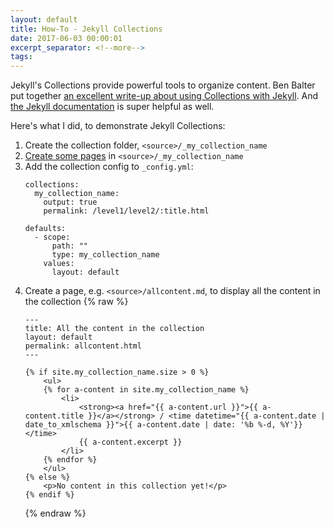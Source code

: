 ```yaml
---
layout: default
title: How-To - Jekyll Collections
date: 2017-06-03 00:00:01
excerpt_separator: <!--more-->
tags:
---
```


Jekyll's Collections provide powerful tools to organize content. Ben Balter put together [an excellent write-up about using Collections with Jekyll](http://ben.balter.com/2015/02/20/jekyll-collections/). And [the Jekyll documentation](https://jekyllrb.com/docs/collections/) is super helpful as well.

<!--more-->
Here's what I did, to demonstrate Jekyll Collections:

1. Create the collection folder, `<source>/_my_collection_name`
2. [Create some pages](https://jekyllrb.com/docs/pages/) in `<source>/_my_collection_name`
3. Add the collection config to `_config.yml`:
    ```
    collections:
      my_collection_name:
        output: true
        permalink: /level1/level2/:title.html

    defaults:
      - scope:
          path: ""
          type: my_collection_name
        values:
          layout: default
    ```
4. Create a page, e.g. `<source>/allcontent.md`, to display all the content in the collection
    {% raw %}
    ```
    ---
    title: All the content in the collection
    layout: default
    permalink: allcontent.html
    ---

    {% if site.my_collection_name.size > 0 %}
        <ul>
        {% for a-content in site.my_collection_name %}
            <li>
                <strong><a href="{{ a-content.url }}">{{ a-content.title }}</a></strong> / <time datetime="{{ a-content.date | date_to_xmlschema }}">{{ a-content.date | date: '%b %-d, %Y'}}</time>
                {{ a-content.excerpt }}
            </li>
        {% endfor %}
        </ul>
    {% else %}
        <p>No content in this collection yet!</p>
    {% endif %}
    ```
    {% endraw %}
